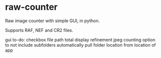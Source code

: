 # raw-counter
Raw image counter with simple GUI, in python.

Supports RAF, NEF and CR2 files.


gui to-do:
checkbox
file path
total display refinement
jpeg counting
option to not include subfolders
automatically pull folder location from location of app
